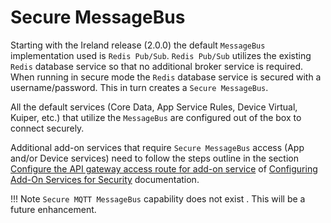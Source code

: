 # Secure MessageBus

Starting with the Ireland release (2.0.0) the default `MessageBus` implementation used is `Redis Pub/Sub`. `Redis Pub/Sub` utilizes the existing `Redis` database service so that no additional broker service is required. When running in secure mode the `Redis` database service is secured with a username/password. This in turn creates a `Secure MessageBus`.

All the default services (Core Data, App Service Rules, Device Virtual, Kuiper, etc.) that utilize the `MessageBus` are configured out of the box to connect securely. 

Additional add-on services that require `Secure MessageBus` access (App and/or Device services) need to follow the steps outline in the section [Configure the API gateway access route for add-on service](Ch-Configuring-Add-On-Services.md#Configure-the-API-gateway-access-route-for-add-on-service) of [Configuring Add-On Services for Security](Ch-Configuring-Add-On-Services.md) documentation.

!!! Note
     `Secure MQTT MessageBus` capability does not exist . This will be a future enhancement.

